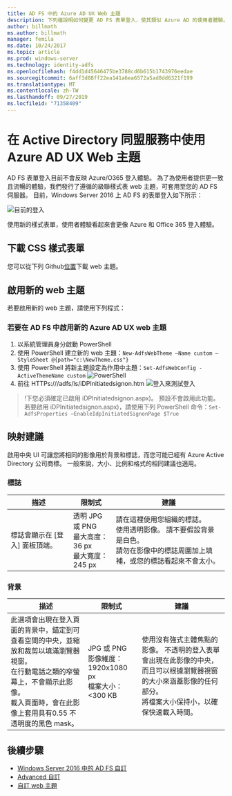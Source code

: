 ```yaml
---
title: AD FS 中的 Azure AD UX Web 主題
description: 下列檔說明如何變更 AD FS 表單登入，使其類似 Azure AD 的使用者體驗。
author: billmath
ms.author: billmath
manager: femila
ms.date: 10/24/2017
ms.topic: article
ms.prod: windows-server
ms.technology: identity-adfs
ms.openlocfilehash: f4dd1d45646475be3788cd6b615b1743976eedae
ms.sourcegitcommit: 6aff3d88ff22ea141a6ea6572a5ad8dd6321f199
ms.translationtype: MT
ms.contentlocale: zh-TW
ms.lasthandoff: 09/27/2019
ms.locfileid: "71358409"
---
```

# <a name="using-an-azure-ad-ux-web-theme-in-active-directory-federation-services"></a>在 Active Directory 同盟服務中使用 Azure AD UX Web 主題
AD FS 表單登入目前不會反映 Azure/O365 登入體驗。  為了為使用者提供更一致且流暢的體驗，我們發行了遵循的級聯樣式表 web 主題，可套用至您的 AD FS 伺服器。  目前，Windows Server 2016 上 AD FS 的表單登入如下所示：

![目前的登入](media/Azure-UX-Web-Theme-in-AD-FS/one.png)


使用新的樣式表單，使用者體驗看起來會更像 Azure 和 Office 365 登入體驗。

## <a name="download-the-css-style-sheet"></a>下載 CSS 樣式表單
您可以從下列 Github[位置](https://github.com/Microsoft/adfsWebCustomization/tree/master/centeredUi)下載 web 主題。


## <a name="enabling-the-new-web-theme"></a>啟用新的 web 主題
若要啟用新的 web 主題，請使用下列程式：

### <a name="to-enable-the-new-azure-ad-ux-web-theme-in-ad-fs"></a>若要在 AD FS 中啟用新的 Azure AD UX web 主題
1. 以系統管理員身分啟動 PowerShell
2. 使用 PowerShell 建立新的 web 主題：`New-AdfsWebTheme –Name custom –StyleSheet @{path="c:\NewTheme.css"}`
3. 使用 PowerShell 將新主題設定為作用中主題：`Set-AdfsWebConfig -ActiveThemeName custom`
   ![PowerShell](media/Azure-UX-Web-Theme-in-AD-FS/two.png)
4. 前往 HTTPs://<AD FS name.domain>/adfs/ls/iDPInitiatedsignon.htm ![登入來測試登入](media/Azure-UX-Web-Theme-in-AD-FS/three.png)

> !下您必須確定已啟用 iDPInitiatedsignon.aspx)。  預設不會啟用此功能。  若要啟用 iDPInitiatedsignon.aspx)，請使用下列 PowerShell 命令：`Set-AdfsProperties –EnableIdpInitiatedSignonPage $True`

## <a name="image-recommendations"></a>映射建議
啟用中央 UI 可讓您將相同的影像用於背景和標誌，而您可能已經有 Azure Active Directory 公司商標。 一般來說，大小、比例和格式的相同建議也適用。

### <a name="logo"></a>標誌

描述 | 限制式 | 建議
------- | ------- | ----------
標誌會顯示在 [登入] 面板頂端。 | 透明 JPG 或 PNG<br>最大高度：36 px<br>最大寬度：245 px | 請在這裡使用您組織的標誌。<br>使用透明影像。 請不要假設背景是白色。<br>請勿在影像中的標誌周圍加上填補，或您的標誌看起來不會太小。

### <a name="background"></a>背景

描述 | 限制式 | 建議
------- | ------- | ----------
此選項會出現在登入頁面的背景中，錨定到可查看空間的中央，並縮放和裁剪以填滿瀏覽器視窗。    <br>在行動電話之類的窄螢幕上，不會顯示此影像。<br>載入頁面時，會在此影像上套用具有0.55 不透明度的黑色 mask。 | JPG 或 PNG<br>影像維度：1920x1080 px<br>檔案大小：&lt;300 KB | <br>使用沒有強式主體焦點的影像。 不透明的登入表單會出現在此影像的中央，而且可以根據瀏覽器視窗的大小來涵蓋影像的任何部分。<br>將檔案大小保持小，以確保快速載入時間。

## <a name="next-steps"></a>後續步驟
- [Windows Server 2016 中的 AD FS 自訂](AD-FS-Customization-in-Windows-Server-2016.md)
- [Advanced 自訂](Advanced-Customization-of-AD-FS-Sign-in-Pages.md)
- [自訂 web 主題](Custom-Web-Themes-in-AD-FS.md)
